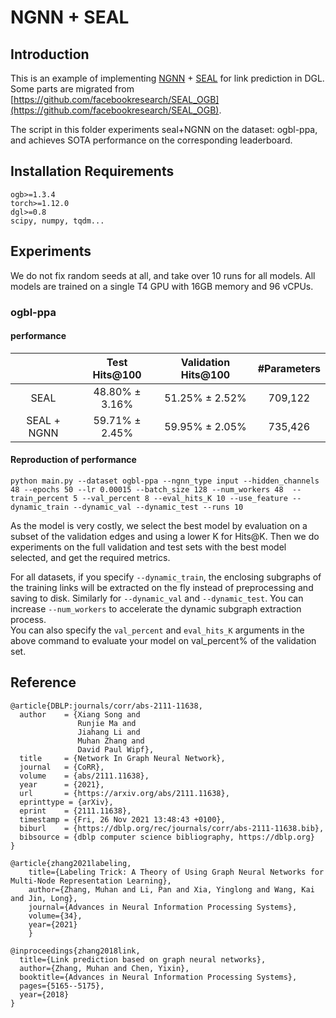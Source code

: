 # NGNN + SEAL

## Introduction

This is an example of implementing [NGNN](https://arxiv.org/abs/2111.11638) + [SEAL](https://arxiv.org/pdf/2010.16103.pdf) for link prediction in DGL. Some parts are migrated from [https://github.com/facebookresearch/SEAL_OGB](https://github.com/facebookresearch/SEAL_OGB).

The script in this folder experiments seal+NGNN on the dataset: ogbl-ppa, and achieves SOTA performance on the corresponding leaderboard.

## Installation Requirements
```
ogb>=1.3.4
torch>=1.12.0
dgl>=0.8
scipy, numpy, tqdm...
```

## Experiments

We do not fix random seeds at all, and take over 10 runs for all models. All models are trained on a single T4 GPU with 16GB memory and 96 vCPUs.

### ogbl-ppa

#### performance

|              | Test Hits@100 | Validation Hits@100 | #Parameters |
|:------------:|:-------------------:|:-----------------:|:------------:|
| SEAL | 48.80% ± 3.16% | 51.25% ± 2.52% | 709,122 |
| SEAL + NGNN | 59.71% ± 2.45% | 59.95% ± 2.05% | 735,426 |

#### Reproduction of performance

```{.bash}
python main.py --dataset ogbl-ppa --ngnn_type input --hidden_channels 48 --epochs 50 --lr 0.00015 --batch_size 128 --num_workers 48  --train_percent 5 --val_percent 8 --eval_hits_K 10 --use_feature --dynamic_train --dynamic_val --dynamic_test --runs 10
```

As the model is very costly, we select the best model by evaluation on a subset of the validation edges and using a lower K for Hits@K. Then we do experiments on the full validation and test sets with the best model selected, and get the required metrics.  

For all datasets, if you specify `--dynamic_train`, the enclosing subgraphs of the training links will be extracted on the fly instead of preprocessing and saving to disk. Similarly for `--dynamic_val` and `--dynamic_test`. You can increase `--num_workers` to accelerate the dynamic subgraph extraction process.  
You can also specify the `val_percent` and `eval_hits_K` arguments in the above command to evaluate your model on val_percent% of the validation set.

## Reference

    @article{DBLP:journals/corr/abs-2111-11638,
      author    = {Xiang Song and
                   Runjie Ma and
                   Jiahang Li and
                   Muhan Zhang and
                   David Paul Wipf},
      title     = {Network In Graph Neural Network},
      journal   = {CoRR},
      volume    = {abs/2111.11638},
      year      = {2021},
      url       = {https://arxiv.org/abs/2111.11638},
      eprinttype = {arXiv},
      eprint    = {2111.11638},
      timestamp = {Fri, 26 Nov 2021 13:48:43 +0100},
      biburl    = {https://dblp.org/rec/journals/corr/abs-2111-11638.bib},
      bibsource = {dblp computer science bibliography, https://dblp.org}
    }
    
    @article{zhang2021labeling,
        title={Labeling Trick: A Theory of Using Graph Neural Networks for Multi-Node Representation Learning},
        author={Zhang, Muhan and Li, Pan and Xia, Yinglong and Wang, Kai and Jin, Long},
        journal={Advances in Neural Information Processing Systems},
        volume={34},
        year={2021}
        }
    
    @inproceedings{zhang2018link,
      title={Link prediction based on graph neural networks},
      author={Zhang, Muhan and Chen, Yixin},
      booktitle={Advances in Neural Information Processing Systems},
      pages={5165--5175},
      year={2018}
    }